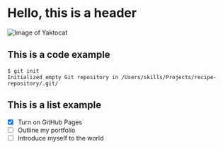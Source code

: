 # Hello, this is a header
![Image of Yaktocat](https://octodex.github.com/images/yaktocat.png)

## This is a code example
```
$ git init
Initialized empty Git repository in /Users/skills/Projects/recipe-repository/.git/
```
## This is a list example
- [x] Turn on GitHub Pages
- [ ] Outline my portfolio
- [ ] Introduce myself to the world
